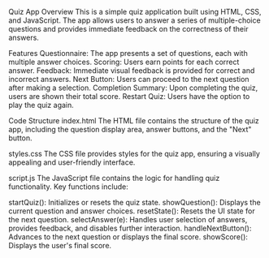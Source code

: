 Quiz App
Overview
This is a simple quiz application built using HTML, CSS, and JavaScript. The app allows users to answer a series of multiple-choice questions and provides immediate feedback on the correctness of their answers.

Features
Questionnaire: The app presents a set of questions, each with multiple answer choices.
Scoring: Users earn points for each correct answer.
Feedback: Immediate visual feedback is provided for correct and incorrect answers.
Next Button: Users can proceed to the next question after making a selection.
Completion Summary: Upon completing the quiz, users are shown their total score.
Restart Quiz: Users have the option to play the quiz again.


Code Structure
index.html
The HTML file contains the structure of the quiz app, including the question display area, answer buttons, and the "Next" button.

styles.css
The CSS file provides styles for the quiz app, ensuring a visually appealing and user-friendly interface.

script.js
The JavaScript file contains the logic for handling quiz functionality. Key functions include:

startQuiz(): Initializes or resets the quiz state.
showQuestion(): Displays the current question and answer choices.
resetState(): Resets the UI state for the next question.
selectAnswer(e): Handles user selection of answers, provides feedback, and disables further interaction.
handleNextButton(): Advances to the next question or displays the final score.
showScore(): Displays the user's final score.

